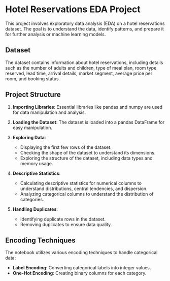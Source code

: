 # Hotel Reservations EDA Project

This project involves exploratory data analysis (EDA) on a hotel reservations dataset. The goal is to understand the data, identify patterns, and prepare it for further analysis or machine learning models.

## Dataset

The dataset contains information about hotel reservations, including details such as the number of adults and children, type of meal plan, room type reserved, lead time, arrival details, market segment, average price per room, and booking status.

## Project Structure

1. **Importing Libraries**: Essential libraries like pandas and numpy are used for data manipulation and analysis.

2. **Loading the Dataset**: The dataset is loaded into a pandas DataFrame for easy manipulation.

3. **Exploring Data**:
   - Displaying the first few rows of the dataset.
   - Checking the shape of the dataset to understand its dimensions.
   - Exploring the structure of the dataset, including data types and memory usage.

4. **Descriptive Statistics**:
   - Calculating descriptive statistics for numerical columns to understand distributions, central tendencies, and dispersion.
   - Analyzing categorical columns to understand the distribution of categories.

5. **Handling Duplicates**:
   - Identifying duplicate rows in the dataset.
   - Removing duplicates to ensure data quality.

## Encoding Techniques

The notebook utilizes various encoding techniques to handle categorical data:

- **Label Encoding**: Converting categorical labels into integer values.
- **One-Hot Encoding**: Creating binary columns for each category.



